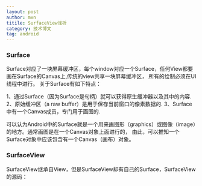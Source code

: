 ```yaml
---
layout: post
author: mxn
titile: SurfaceView浅析
category: 技术博文
tag: android
---
```


### Surface

Surface对应了一块屏幕缓冲区，每个window对应一个Surface，任何View都要画在Surface的Canvas上,传统的view共享一块屏幕缓冲区，
所有的绘制必须在UI线程中进行。
关于Surface有如下特点：  

1、通过Surface（因为Surface是句柄）就可以获得原生缓冲器以及其中的内容.
2、原始缓冲区（a raw buffer）是用于保存当前窗口的像素数据的.
3、Surface中有一个Canvas成员，专门用于画图的.

可以认为Android中的Surface就是一个用来画图形（graphics）或图像（image）的地方。通常画图是在一个Canvas对象上面进行的，
由此，可以推知一个Surface对象中应该包含有一个Canvas（画布）对象。

### SurfaceView

SurfaceView继承自View，但是SurfaceView却有自己的Surface，SurfaceView的源码：







